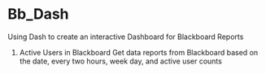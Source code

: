 # Bb_Dash
Using Dash to create an interactive Dashboard for Blackboard Reports

1) Active Users in Blackboard
    Get data reports from Blackboard based on the date, every two hours, week day, and active user counts
    
    

